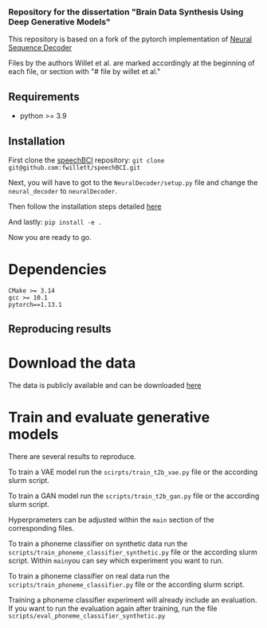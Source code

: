 ### Repository for the dissertation "Brain Data Synthesis Using Deep Generative Models"

This repository is based on a fork of the pytorch implementation of [Neural Sequence Decoder](https://github.com/fwillett/speechBCI/tree/main/NeuralDecoder)

Files by the authors Willet et al. are marked accordingly at the beginning of each file, or section with "# file by willet et al."

## Requirements
- python >= 3.9

## Installation

First clone the [speechBCI](https://github.com/fwillett/speechBCI) repository:
```git clone git@github.com:fwillett/speechBCI.git```

Next, you will have to got to the `NeuralDecoder/setup.py` file and change the `neural_decoder` to `neuralDecoder`.


Then follow the installation steps detailed [here](https://github.com/fwillett/speechBCI/blob/main/LanguageModelDecoder/README.md) 

And lastly:
```pip install -e .```

Now you are ready to go.

# Dependencies
```
CMake >= 3.14
gcc >= 10.1
pytorch==1.13.1
```


## Reproducing results


# Download the data

The data is publicly available and can be downloaded [here](https://datadryad.org/stash/dataset/doi:10.5061/dryad.x69p8czpq)

# Train and evaluate generative models

There are several results to reproduce.

To train a VAE model run the `scirpts/train_t2b_vae.py` file or the according slurm script.

To train a GAN model run the `scripts/train_t2b_gan.py` file or the according slurm script.

Hyperprameters can be adjusted within the `main` section of the corresponding files.

To train a phoneme classifier on synthetic data run the `scripts/train_phoneme_classifier_synthetic.py` file or the according slurm script.
Within `main`you can sey which experiment you want to run.

To train a phoneme classifier on real data run the `scripts/train_phoneme_classifier.py` file or the according slurm script.

Training a phoneme classifier experiment will already include an evaluation. If you want to run the evaluation again after training, run the file `scripts/eval_phoneme_classifier_synthetic.py`

